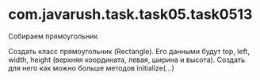 # com.javarush.task.task05.task0513

Собираем прямоугольник

Создать класс прямоугольник (Rectangle).
Его данными будут top, left, width, height (верхняя координата, левая, ширина и высота).
Создать для него как можно больше методов initialize(...)
